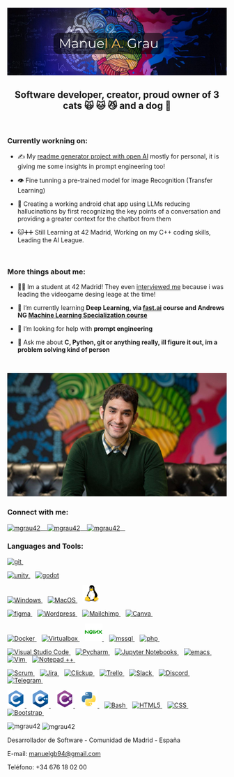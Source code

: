<p align="center">
  <img src="https://raw.githubusercontent.com/mgrau42/mgrau42/main/images/Manuel%20A.%20GRAU.png") /> 
 </p>
<h2 align="center"> Software developer, creator, proud owner of 3 cats 🙀 🐱 😼 and a dog 🐶</h2>
<br>

### Currently workning on:

- ✍️ My [readme generator project with open AI](https://github.com/mgrau42/Readme-Creator-Tool) mostly for personal, it is giving me some insights in prompt engineering too!

- 👁️ Fine tunning a pre-trained model for image Recognition (Transfer Learning)

- 🤖 Creating a working android chat app using LLMs reducing hallucinations by first recognizing the key points of a conversation and providing a greater context for the chatbot from them

- 🐱➕➕  Still Learning at 42 Madrid, Working on my C++ coding skills, Leading the AI League.

<br>

### More things about me:

- 👨‍🎓 Im a student at 42 Madrid! They even [interviewed me](https://www.42madrid.com/actualidad/42-madrid-fall-jam-videojuegos-de-ayer-y-de-hoy/) because i was leading the videogame desing leage at the time!

- 🌱 I’m currently learning **Deep Learning, via [fast.ai](https://course.fast.ai) course and Andrews NG [Machine Learning Specialization course](https://www.coursera.org/specializations/machine-learning-introduction?action=enroll&utm_campaign=WebsiteCourses-MLS-TopButton-mls-launch-2022&utm_medium=institutions&utm_source=deeplearning-ai)**

- 🤝 I’m looking for help with **prompt engineering** 

- 💬 Ask me about **C, Python, git or anything really, ill figure it out, im a problem solving kind of person**

<br>
<p align="center">
  <img src="https://raw.githubusercontent.com/mgrau42/mgrau42/main/images/MG3.png" alt="ManuGrau" /> 
</p>
<h3 align="left">Connect with me:</h3>
<p align="left">
<a href="https://twitter.com/mgrau42" target="blank"><img align="center" src="https://upload.wikimedia.org/wikipedia/commons/4/4f/Twitter-logo.svg" alt="mgrau42" height="30" width="40" />&nbsp; &nbsp; </a>
 <a href="https://www.linkedin.com/in/manuel-grau-bastidas/" target="blank"><img align="center" src="https://upload.wikimedia.org/wikipedia/commons/c/ca/LinkedIn_logo_initials.png" alt="mgrau42" height="30" width="40" />&nbsp; &nbsp; </a>
  <a href="https://www.instagram.com/manu_in_nautica/" target="blank"><img align="center" src="https://upload.wikimedia.org/wikipedia/commons/e/e7/Instagram_logo_2016.svg" alt="mgrau42" height="30" width="40" />&nbsp; &nbsp; </a>
</p>

<h3 align="left">Languages and Tools:</h3>
<p align="left"> 
   <a href="https://git-scm.com/" target="_blank" rel="noreferrer"> <img src="https://www.vectorlogo.zone/logos/git-scm/git-scm-icon.svg" alt="git" width="40" height="40"/> </a> &nbsp;&nbsp;
    </p>
<p align="left"> 
  <a href="https://unity.com/" target="_blank" rel="noreferrer"> <img src="https://www.vectorlogo.zone/logos/unity3d/unity3d-icon.svg" alt="unity" width="40" height="40"/> </a>&nbsp;&nbsp;
  <a href="https://godotengine.org/" target="_blank" rel="noreferrer"> <img src="https://upload.wikimedia.org/wikipedia/commons/6/6a/Godot_icon.svg" alt="godot" width="40" height="40"/> </a>
  </p>
  
<p align="left">
  <a href="https://www.microsoft.com/en-us/windows?r=1" target="_blank" rel="noreferrer"> <img src="https://upload.wikimedia.org/wikipedia/commons/0/0a/Unofficial_Windows_logo_variant_-_2002%E2%80%932012_%28Multicolored%29.svg" alt="Windows" width="40" height="40" /> </a>&nbsp;&nbsp;
  <a href="https://www.apple.com/macos/ventura/" target="_blank" rel="noreferrer"> <img src="https://upload.wikimedia.org/wikipedia/commons/2/22/MacOS_logo_%282017%29.svg" alt="MacOS" width="40" height="40" /> </a>&nbsp;&nbsp;
  <a href="https://www.linux.org/" target="_blank" rel="noreferrer"> <img src="https://raw.githubusercontent.com/devicons/devicon/master/icons/linux/linux-original.svg" alt="linux" width="40" height="40"/> </a>
  </p>
    
<p align="left">
    <a href="https://www.figma.com/" target="_blank" rel="noreferrer"> <img src="https://www.vectorlogo.zone/logos/figma/figma-icon.svg" alt="figma" width="40" height="40"/>  </a>&nbsp;&nbsp;
  <a href="https://wordpress.com/es/" target="_blank" rel="noreferrer"> <img src="https://upload.wikimedia.org/wikipedia/commons/9/98/WordPress_blue_logo.svg" alt="Wordpress" width="40" height="40" /> </a>&nbsp;&nbsp;
  <a href="https://mailchimp.com/es/" target="_blank" rel="noreferrer"> <img src="https://static.wikia.nocookie.net/logopedia/images/7/70/MailChimp_Freddie.png/revision/latest/scale-to-width-down/136?cb=20130718223828" alt="Mailchimp" width="40" height="40" /> </a>&nbsp;&nbsp;
  <a href="https://www.canva.com/" target="_blank" rel="noreferrer"> <img src="https://upload.wikimedia.org/wikipedia/commons/0/08/Canva_icon_2021.svg" alt="Canva" width="40" height="40" /> </a>&nbsp;&nbsp;
  </p>
  
  <p align="left">
  <a href="https://www.docker.com/" target="_blank" rel="noreferrer"> <img src="https://containerd.io/img/logos/adopters/docker.png" alt="Docker" width="40" height="40" /> </a>&nbsp;&nbsp;
  <a href="https://www.virtualbox.org/" target="_blank" rel="noreferrer"> <img src="https://upload.wikimedia.org/wikipedia/commons/d/d5/Virtualbox_logo.png" alt="Virtualbox" width="40" height="40" /> </a>&nbsp;&nbsp;
  <a href="https://www.nginx.com" target="_blank" rel="noreferrer"> <img src="https://raw.githubusercontent.com/devicons/devicon/master/icons/nginx/nginx-original.svg" alt="nginx" width="40" height="40"/> </a>&nbsp;&nbsp;
  <a href="https://www.microsoft.com/en-us/sql-server" target="_blank" rel="noreferrer"> <img src="https://www.svgrepo.com/show/303229/microsoft-sql-server-logo.svg" alt="mssql" width="40" height="40"/> </a>&nbsp;&nbsp; 
  <a href="https://www.php.net/" target="_blank" rel="noreferrer"> <img src="https://upload.wikimedia.org/wikipedia/commons/thumb/2/27/PHP-logo.svg/2560px-PHP-logo.svg.png" alt="php" width="40" height="40" /> </a>&nbsp;&nbsp;
  </p>
  
  <p align="left">
  <a href="https://code.visualstudio.com/" target="_blank" rel="noreferrer"> <img src="https://upload.wikimedia.org/wikipedia/commons/thumb/9/9a/Visual_Studio_Code_1.35_icon.svg/2048px-Visual_Studio_Code_1.35_icon.svg.png" alt="Visual Studio Code" width="40" height="40" /> </a>&nbsp;&nbsp;
  <a href="https://www.jetbrains.com/pycharm/" target="_blank" rel="noreferrer"> <img src="https://upload.wikimedia.org/wikipedia/commons/thumb/1/1d/PyCharm_Icon.svg/1024px-PyCharm_Icon.svg.png" alt="Pycharm" width="40" height="40" /> </a>&nbsp;&nbsp;
  <a href="https://jupyter.org/" target="_blank" rel="noreferrer"> <img src="https://upload.wikimedia.org/wikipedia/commons/thumb/3/38/Jupyter_logo.svg/1200px-Jupyter_logo.svg.png" alt="Jupyter Notebooks" width="40" height="40" /> </a>&nbsp;&nbsp;
  <a href="https://www.gnu.org/software/emacs/" target="_blank" rel="noreferrer"> <img src="https://upload.wikimedia.org/wikipedia/commons/thumb/0/08/EmacsIcon.svg/1024px-EmacsIcon.svg.png" alt="emacs" width="40" height="40" /> </a>&nbsp;&nbsp;
  <a href="https://www.vim.org/" target="_blank" rel="noreferrer"> <img src="https://upload.wikimedia.org/wikipedia/commons/thumb/9/9f/Vimlogo.svg/1022px-Vimlogo.svg.png" alt="Vim" width="40" height="40" /> </a>&nbsp;&nbsp;
  <a href="https://notepad-plus-plus.org/downloads/" target="_blank" rel="noreferrer"> <img src="https://upload.wikimedia.org/wikipedia/commons/thumb/6/69/Notepad%2B%2B_Logo.svg/1200px-Notepad%2B%2B_Logo.svg.png" alt="Notepad ++" width="40" height="40" /> </a>&nbsp;&nbsp;
  </p>
  
   <p align="left">
  <a href="https://www.scrum.org/" target="_blank" rel="noreferrer"> <img src="https://www.scrum.org/themes/custom/scrumorg_v2/assets/images/logo-250.png" alt="Scrum" width="40" height="40" /> </a>&nbsp;&nbsp;
  <a href="https://www.atlassian.com/software/jira" target="_blank" rel="noreferrer"> <img src="https://taskcallapp.com/images/vendors/jira/JiraIcon.png" alt="Jira" width="40" height="40" /> </a>&nbsp;&nbsp;
  <a href="https://clickup.com/" target="_blank" rel="noreferrer"> <img src="https://clickup.com/images/for-se-page/clickup.png" alt="Clickup" width="40" height="40" /> </a>&nbsp;&nbsp;
  <a href="https://trello.com/es" target="_blank" rel="noreferrer"> <img src="https://cdn-icons-png.flaticon.com/512/6124/6124991.png" alt="Trello" width="40" height="40" /> </a>&nbsp;&nbsp;
  <a href="https://slack.com" target="_blank" rel="noreferrer"> <img src="https://upload.wikimedia.org/wikipedia/commons/thumb/d/d5/Slack_icon_2019.svg/2048px-Slack_icon_2019.svg.png" alt="Slack" width="40" height="40" /> </a>&nbsp;&nbsp;
  <a href="https://discord.com/" target="_blank" rel="noreferrer"> <img src="https://static.wikia.nocookie.net/wiki-discord-france/images/2/2d/Discord-Logo-Color.png/revision/latest?cb=20190714194655&path-prefix=fr" alt="Discord" width="40" height="40" /> </a>&nbsp;&nbsp;
  <a href="https://telegram.org/" target="_blank" rel="noreferrer"> <img src="https://upload.wikimedia.org/wikipedia/commons/thumb/8/83/Telegram_2019_Logo.svg/800px-Telegram_2019_Logo.svg.png" alt="Telegram" width="40" height="40" /> </a>&nbsp;&nbsp;
  </p>
  
  <p align="left">
  <a href="https://www.cprogramming.com/" target="_blank" rel="noreferrer"> <img src="https://raw.githubusercontent.com/devicons/devicon/master/icons/c/c-original.svg" alt="c" width="40" height="40"/> </a>&nbsp;&nbsp; 
  <a href="https://www.w3schools.com/cpp/" target="_blank" rel="noreferrer"> <img src="https://raw.githubusercontent.com/devicons/devicon/master/icons/cplusplus/cplusplus-original.svg" alt="cplusplus" width="40" height="40"/> </a>&nbsp;&nbsp;
  <a href="https://www.w3schools.com/cs/" target="_blank" rel="noreferrer"> <img src="https://raw.githubusercontent.com/devicons/devicon/master/icons/csharp/csharp-original.svg" alt="csharp" width="40" height="40"/> </a>&nbsp;&nbsp;
    <a href="https://www.python.org" target="_blank" rel="noreferrer"> <img src="https://raw.githubusercontent.com/devicons/devicon/master/icons/python/python-original.svg" alt="python" width="40" height="40"/> </a>&nbsp;&nbsp; 
  <a href="https://www.gnu.org/software/bash/" target="_blank" rel="noreferrer"> <img src="https://encrypted-tbn0.gstatic.com/images?q=tbn:ANd9GcQt5iGGIZHHvZBaHsZf_EqDc_Fyoy7mKOXoNoBWpRzzDtVWQS5r75LcY7GsvdEH5Hv3UG8&usqp=CAU" alt="Bash" width="40" height="40" /> </a>&nbsp;&nbsp;
  <a href="https://www.w3schools.com/html/" target="_blank" rel="noreferrer"> <img src="https://upload.wikimedia.org/wikipedia/commons/thumb/6/61/HTML5_logo_and_wordmark.svg/2048px-HTML5_logo_and_wordmark.svg.png" alt="HTML5" width="40" height="40" /> </a>&nbsp;&nbsp;
  <a href="https://www.w3schools.com/css/" target="_blank" rel="noreferrer"> <img src="https://upload.wikimedia.org/wikipedia/commons/thumb/6/62/CSS3_logo.svg/2048px-CSS3_logo.svg.png" alt="CSS" width="40" height="40" /> </a>&nbsp;&nbsp;
   <a href="https://getbootstrap.com/" target="_blank" rel="noreferrer"> <img src="https://upload.wikimedia.org/wikipedia/commons/thumb/b/b2/Bootstrap_logo.svg/1280px-Bootstrap_logo.svg.png" alt="Bootstrap" width="40" height="40" /> </a>&nbsp;&nbsp;
  </p>

<p><img align="left" src="https://github-readme-stats.vercel.app/api/top-langs?username=mgrau42&show_icons=true&locale=en&layout=compact&theme=radical" alt="mgrau42" /></p> 

<p>&nbsp;<img align="center" src="https://github-readme-stats.vercel.app/api?username=mgrau42&show_icons=true&locale=en&theme=radical" alt="mgrau42" /></p>

Desarrollador de Software - Comunidad de Madrid - España

E-mail: manuelgb94@gmail.com

Teléfono: +34 676 18 02 00
